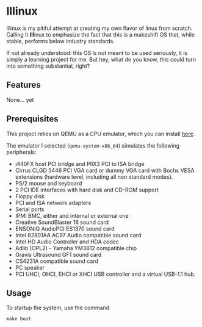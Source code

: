 # Illinux 

Illinux is my pitiful attempt at creating my own flavor of linux from scratch. Calling it **Ill**inux to emphasize the fact that this is a makeshift OS that, while stable, performs below industry standards.
  
If not already understood: this OS is not meant to be used seriously, it is simply a learning project for me. But hey, what do you know, this could turn into something substantial, right?

## Features
None... yet

## Prerequisites

This project relies on QEMU as a CPU emulator, which you can install [here](https://www.qemu.org/download/).  

The emulator I selected (`qemu-system-x86_64`) simulates the following peripherals:
- i440FX host PCI bridge and PIIX3 PCI to ISA bridge
- Cirrus CLGD 5446 PCI VGA card or dummy VGA card with Bochs VESA extensions (hardware level, including all non standard modes).
- PS/2 mouse and keyboard
- 2 PCI IDE interfaces with hard disk and CD-ROM support
- Floppy disk
- PCI and ISA network adapters
- Serial ports
- IPMI BMC, either and internal or external one
- Creative SoundBlaster 16 sound card
- ENSONIQ AudioPCI ES1370 sound card
- Intel 82801AA AC97 Audio compatible sound card
- Intel HD Audio Controller and HDA codec
- Adlib (OPL2) - Yamaha YM3812 compatible chip
- Gravis Ultrasound GF1 sound card
- CS4231A compatible sound card
- PC speaker
- PCI UHCI, OHCI, EHCI or XHCI USB controller and a virtual USB-1.1 hub.

## Usage
To startup the system, use the command
```
make boot
```
